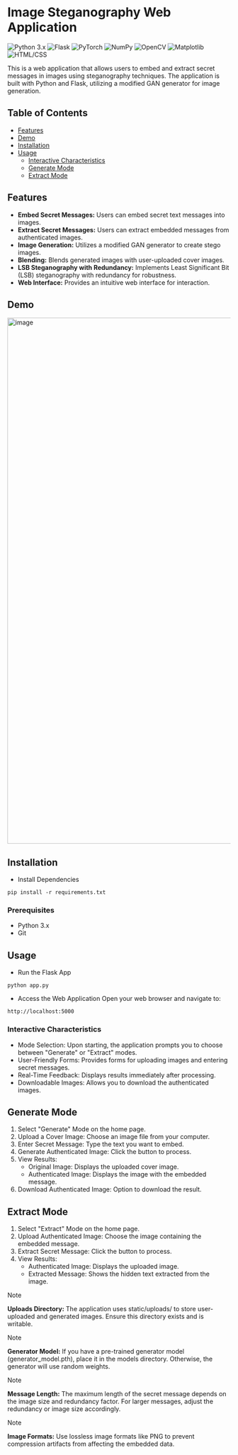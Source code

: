 # Image Steganography Web Application

![Python 3.x](https://img.shields.io/badge/Python-3.x-blue)
![Flask](https://img.shields.io/badge/Flask-2.0.1-green)
![PyTorch](https://img.shields.io/badge/PyTorch-1.8.1-orange)
![NumPy](https://img.shields.io/badge/NumPy-1.21.0-blue)
![OpenCV](https://img.shields.io/badge/OpenCV-4.5.3-brightgreen)
![Matplotlib](https://img.shields.io/badge/Matplotlib-3.4.2-red)
![HTML/CSS](https://img.shields.io/badge/HTML%2FCSS-E34F26-blue)

This is a web application that allows users to embed and extract secret messages in images using steganography techniques. The application is built with Python and Flask, utilizing a modified GAN generator for image generation.

## Table of Contents

- [Features](README.md#features)
- [Demo](#demo)
- [Installation](installation)
- [Usage](#usage)
  - [Interactive Characteristics](#interactive-characteristics)   
  - [Generate Mode](#generate-mode)
  - [Extract Mode](#extract-mode)

## Features

- **Embed Secret Messages:** Users can embed secret text messages into images.
- **Extract Secret Messages:** Users can extract embedded messages from authenticated images.
- **Image Generation:** Utilizes a modified GAN generator to create stego images.
- **Blending:** Blends generated images with user-uploaded cover images.
- **LSB Steganography with Redundancy:** Implements Least Significant Bit (LSB) steganography with redundancy for robustness.
- **Web Interface:** Provides an intuitive web interface for interaction.

## Demo

<img width="1188" alt="image" src="https://github.com/user-attachments/assets/a9d3f7f6-04d9-47db-98b2-5ce44804f696">


## Installation

- Install Dependencies
```
pip install -r requirements.txt
```

### Prerequisites

- Python 3.x
- Git

## Usage

- Run the Flask App
```
python app.py
```

- Access the Web Application
Open your web browser and navigate to:
```
http://localhost:5000
```
### Interactive Characteristics

- Mode Selection: Upon starting, the application prompts you to choose between "Generate" or "Extract" modes.
- User-Friendly Forms: Provides forms for uploading images and entering secret messages.
- Real-Time Feedback: Displays results immediately after processing.
- Downloadable Images: Allows you to download the authenticated images.

## Generate Mode

1. Select "Generate" Mode on the home page.
2. Upload a Cover Image: Choose an image file from your computer.
3. Enter Secret Message: Type the text you want to embed.
4. Generate Authenticated Image: Click the button to process.
5. View Results:
    - Original Image: Displays the uploaded cover image.
    - Authenticated Image: Displays the image with the embedded message.
6. Download Authenticated Image: Option to download the result.

## Extract Mode

1. Select "Extract" Mode on the home page.
2. Upload Authenticated Image: Choose the image containing the embedded message.
3. Extract Secret Message: Click the button to process.
4. View Results:
    - Authenticated Image: Displays the uploaded image.
    - Extracted Message: Shows the hidden text extracted from the image.

>[!Note]
>**Uploads Directory:** The application uses static/uploads/ to store user-uploaded and generated images. Ensure this directory exists and is writable.

>[!Note]
>**Generator Model:** If you have a pre-trained generator model (generator_model.pth), place it in the models directory. Otherwise, the generator will use random weights.

>[!Note]
>**Message Length:** The maximum length of the secret message depends on the image size and redundancy factor. For larger messages, adjust the redundancy or image size accordingly.

>[!Note]
>**Image Formats:** Use lossless image formats like PNG to prevent compression artifacts from affecting the embedded data.
